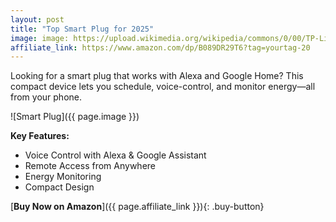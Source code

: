 ```yaml
---
layout: post
title: "Top Smart Plug for 2025"
image: image: https://upload.wikimedia.org/wikipedia/commons/0/00/TP-Link_HS110_smartplug.jpg
affiliate_link: https://www.amazon.com/dp/B089DR29T6?tag=yourtag-20
---
```


Looking for a smart plug that works with Alexa and Google Home? This compact device lets you schedule, voice-control, and monitor energy—all from your phone.

![Smart Plug]({{ page.image }})

**Key Features:**
- Voice Control with Alexa & Google Assistant
- Remote Access from Anywhere
- Energy Monitoring
- Compact Design

[**Buy Now on Amazon**]({{ page.affiliate_link }}){: .buy-button}
